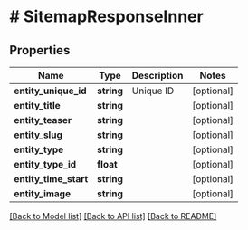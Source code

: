 # # SitemapResponseInner

## Properties

Name | Type | Description | Notes
------------ | ------------- | ------------- | -------------
**entity_unique_id** | **string** | Unique ID | [optional]
**entity_title** | **string** |  | [optional]
**entity_teaser** | **string** |  | [optional]
**entity_slug** | **string** |  | [optional]
**entity_type** | **string** |  | [optional]
**entity_type_id** | **float** |  | [optional]
**entity_time_start** | **string** |  | [optional]
**entity_image** | **string** |  | [optional]

[[Back to Model list]](../../README.md#models) [[Back to API list]](../../README.md#endpoints) [[Back to README]](../../README.md)
